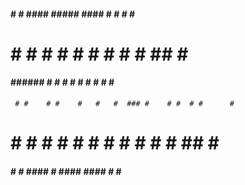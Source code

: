 
 ####  #    #  ####  #####  ####  #    # #    #  ####  
#      #    # #    #   #   #    # #    # ##   # #      
 ####  ###### #    #   #   #      #    # # #  #  ####  
     # #    # #    #   #   #  ### #    # #  # #      # 
#    # #    # #    #   #   #    # #    # #   ## #    # 
 ####  #    #  ####    #    ####   ####  #    #  ####  
 
